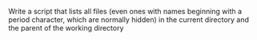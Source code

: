 Write a script that lists all files (even ones with names beginning with a period character, which are normally hidden) in the current directory and the parent of the working directory 
